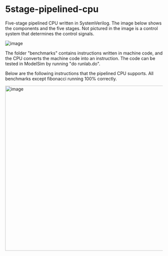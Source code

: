 # 5stage-pipelined-cpu

Five-stage pipelined CPU written in SystemVerilog. The image below shows the components and the five stages. Not pictured in the image is a control system that determines the control signals. 

![image](https://user-images.githubusercontent.com/72935428/210109509-f4e97ad3-6d55-41d6-824c-8d7d5b98858c.png)

The folder "benchmarks" contains instructions written in machine code, and the CPU converts the machine code into an instruction. 
The code can be tested in ModelSim by running "do runlab.do". 

Below are the following instructions that the pipelined CPU supports. All benchmarks except fibonacci running 100% correctly.

<img width="528" alt="image" src="https://user-images.githubusercontent.com/72935428/210109760-7eaa4910-b908-4983-b7d2-a1e20b3bbeec.png">


